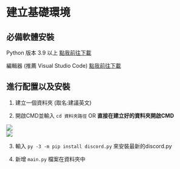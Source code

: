 # 建立基礎環境

## 必備軟體安裝

Python 版本 3.9 以上 [點我前往下載](https://www.python.org/downloads/)

編輯器 (推薦 Visual Studio Code) [點我前往下載](https://code.visualstudio.com/#alt-downloads)

## 進行配置以及安裝

1. 建立一個資料夾 (取名:建議英文)

2. 開啟CMD並輸入 `cd 資料夾路徑` OR **直接在建立好的資料夾開啟CMD**

<img src="/CMD.png" />
<br>
<img src="/CMD-CD.png" />

3. 輸入 `py -3 -m pip install discord.py` 來安裝最新的discord.py

4. 新增 `main.py` 檔案在資料夾中